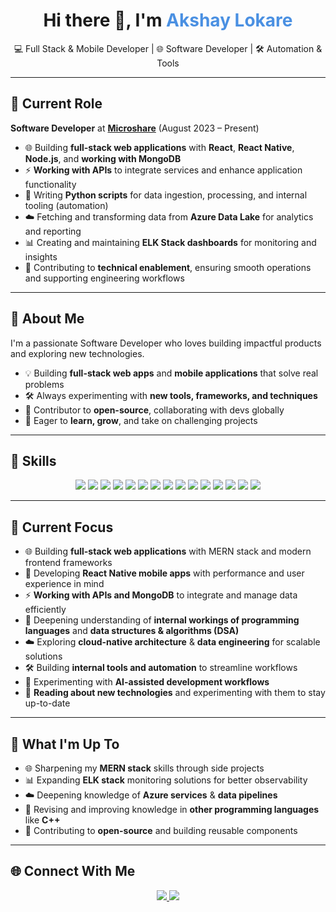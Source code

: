 <!-- Header Section -->
<h1 align="center">Hi there 👋, I'm <span style="color:#4A90E2;">Akshay Lokare</span></h1>

<p align="center">
  💻 Full Stack & Mobile Developer | 🌐 Software Developer | 🛠 Automation & Tools
</p>

---

## 💼 Current Role

**Software Developer** at **[Microshare](https://microshare.io/)** (August 2023 – Present)  
- 🌐 Building **full-stack web applications** with **React**, **React Native**, **Node.js**, and **working with MongoDB**  
- ⚡ **Working with APIs** to integrate services and enhance application functionality  
- 🐍 Writing **Python scripts** for data ingestion, processing, and internal tooling (automation)  
- ☁️ Fetching and transforming data from **Azure Data Lake** for analytics and reporting  
- 📊 Creating and maintaining **ELK Stack dashboards** for monitoring and insights  
- 🧰 Contributing to **technical enablement**, ensuring smooth operations and supporting engineering workflows


---

## 🚀 About Me

I'm a passionate Software Developer who loves building impactful products and exploring new technologies.

- 💡 Building **full-stack web apps** and **mobile applications** that solve real problems  
- 🛠 Always experimenting with **new tools, frameworks, and techniques**  
- 🌟 Contributor to **open-source**, collaborating with devs globally  
- 🎯 Eager to **learn, grow**, and take on challenging projects

---

## 🧠 Skills

<p align="center">
  <img src="https://img.shields.io/badge/-HTML-E34F26?style=for-the-badge&logo=html5&logoColor=white" />
  <img src="https://img.shields.io/badge/-CSS-1572B6?style=for-the-badge&logo=css3&logoColor=white" />
  <img src="https://img.shields.io/badge/-JavaScript-F7DF1E?style=for-the-badge&logo=javascript&logoColor=black" />
  <img src="https://img.shields.io/badge/-TypeScript-3178C6?style=for-the-badge&logo=typescript&logoColor=white" />
  <img src="https://img.shields.io/badge/-React-61DAFB?style=for-the-badge&logo=react&logoColor=black" />
  <img src="https://img.shields.io/badge/-React_Native-61DAFB?style=for-the-badge&logo=react&logoColor=white" />
  <img src="https://img.shields.io/badge/-Node.js-339933?style=for-the-badge&logo=node.js&logoColor=white" />
  <img src="https://img.shields.io/badge/-Python-3776AB?style=for-the-badge&logo=python&logoColor=white" />
  <img src="https://img.shields.io/badge/-C++-00599C?style=for-the-badge&logo=c%2B%2B&logoColor=white" />
  <img src="https://img.shields.io/badge/-MongoDB-47A248?style=for-the-badge&logo=mongodb&logoColor=white" />
  <img src="https://img.shields.io/badge/-Postman-FF6C37?style=for-the-badge&logo=postman&logoColor=white" />
  <img src="https://img.shields.io/badge/-Docker-2496ED?style=for-the-badge&logo=docker&logoColor=white" />
  <img src="https://img.shields.io/badge/-Selenium-43B02A?style=for-the-badge&logo=selenium&logoColor=white" />
  <img src="https://img.shields.io/badge/-Flutter-02569B?style=for-the-badge&logo=flutter&logoColor=white" />
  <img src="https://img.shields.io/badge/-Dart-0175C2?style=for-the-badge&logo=dart&logoColor=white" />
</p>

---

## 🌱 Current Focus

- 🌐 Building **full-stack web applications** with MERN stack and modern frontend frameworks  
- 📱 Developing **React Native mobile apps** with performance and user experience in mind  
- ⚡ **Working with APIs and MongoDB** to integrate and manage data efficiently  
- 🧠 Deepening understanding of **internal workings of programming languages** and **data structures & algorithms (DSA)**  
- ☁️ Exploring **cloud-native architecture** & **data engineering** for scalable solutions  
- 🛠 Building **internal tools and automation** to streamline workflows 
- 🤖 Experimenting with **AI-assisted development workflows**
- 🔬 **Reading about new technologies** and experimenting with them to stay up-to-date


---

## 🔭 What I'm Up To

- 🌐 Sharpening my **MERN stack** skills through side projects  
- 📊 Expanding **ELK stack** monitoring solutions for better observability  
- ☁️ Deepening knowledge of **Azure services** & **data pipelines**  
- 🧠 Revising and improving knowledge in **other programming languages** like **C++**
- 📘 Contributing to **open-source** and building reusable components


---

## 🌐 Connect With Me

<p align="center">
  <a href="https://www.linkedin.com/in/akl29/">
    <img src="https://img.shields.io/badge/LinkedIn-0077B5?style=for-the-badge&logo=linkedin&logoColor=white" />
  </a>
  <a href="mailto:akshaylokare29@gmail.com">
    <img src="https://img.shields.io/badge/Email-D14836?style=for-the-badge&logo=gmail&logoColor=white" />
  </a>
</p>
